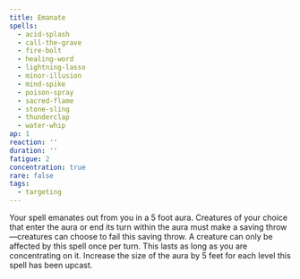 ```yaml
---
title: Emanate
spells:
  - acid-splash
  - call-the-grave
  - fire-bolt
  - healing-word
  - lightning-lasso
  - minor-illusion
  - mind-spike
  - poison-spray
  - sacred-flame
  - stone-sling
  - thunderclap
  - water-whip
ap: 1
reaction: ''
duration: ''
fatigue: 2
concentration: true
rare: false
tags:
  - targeting
---
```

Your spell emanates out from you in a 5 foot aura. Creatures of your choice that enter the aura or end its turn within the aura must make a saving throw—creatures can choose to fail this saving throw. A creature can only be affected by this spell once per turn. This lasts as long as you are concentrating on it. Increase the size of the aura by 5 feet for each level this spell has been upcast.
